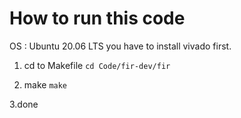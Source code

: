 # How to run this code
OS : Ubuntu 20.06 LTS
you have to install vivado first.

1. cd to Makefile 
`
cd Code/fir-dev/fir
`

2. make
`
make
`

3.done
